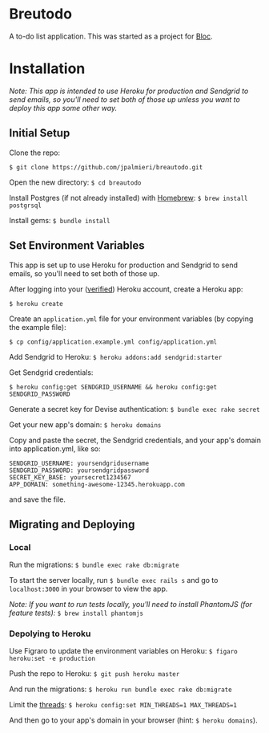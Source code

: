 Breutodo
==========

A to-do list application. This was started as a project for [Bloc](http://www.bloc.io).

Installation
=====

_Note: This app is intended to use Heroku for production and Sendgrid to send emails, so you'll need to set both of those up unless you want to deploy this app some other way._

## Initial Setup

Clone the repo:
```
$ git clone https://github.com/jpalmieri/breautodo.git
```

Open the new directory: `$ cd breautodo`

Install Postgres (if not already installed) with [Homebrew](http://brew.sh/): `$ brew install postgrsql`

Install gems: `$ bundle install`

## Set Environment Variables

This app is set up to use Heroku for production and Sendgrid to send emails, so you'll need to set both of those up.

After logging into your ([verified](https://devcenter.heroku.com/articles/account-verification)) Heroku account, create a Heroku app:

`$ heroku create`

Create an `application.yml` file for your environment variables (by copying the example file):
```
$ cp config/application.example.yml config/application.yml
```

Add Sendgrid to Heroku:
`$ heroku addons:add sendgrid:starter`

Get Sendgrid credentials:
```
$ heroku config:get SENDGRID_USERNAME && heroku config:get SENDGRID_PASSWORD
```

Generate a secret key for Devise authentication: `$ bundle exec rake secret`

Get your new app's domain:
`$ heroku domains`

Copy and paste the secret, the Sendgrid credentials, and your app's domain into application.yml, like so:
```
SENDGRID_USERNAME: yoursendgridusername
SENDGRID_PASSWORD: yoursendgridpassword
SECRET_KEY_BASE: yoursecret1234567
APP_DOMAIN: something-awesome-12345.herokuapp.com
```
and save the file.

## Migrating and Deploying

### Local

Run the migrations: `$ bundle exec rake db:migrate`

To start the server locally, run `$ bundle exec rails s` and go to `localhost:3000` in your browser to view the app.

_Note: If you want to run tests locally, you'll need to install PhantomJS (for feature tests):_ `$ brew install phantomjs`

### Depolying to Heroku

Use Figraro to update the environment variables on Heroku:
`$ figaro heroku:set -e production`

Push the repo to Heroku:
`$ git push heroku master`

And run the migrations:
`$ heroku run bundle exec rake db:migrate`

Limit the [threads](https://devcenter.heroku.com/articles/deploying-rails-applications-with-the-puma-web-server#thread-safety):
`$ heroku config:set MIN_THREADS=1 MAX_THREADS=1`

And then go to your app's domain in your browser (hint: `$ heroku domains`).
